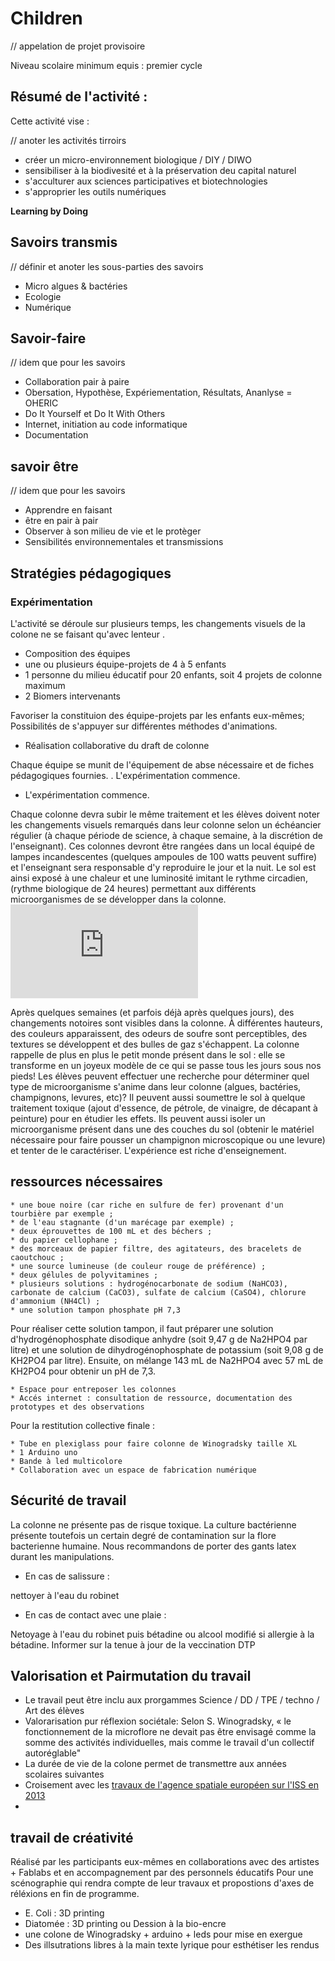 # Children 

// appelation de projet provisoire

Niveau scolaire minimum equis : premier cycle

## Résumé de l'activité :

Cette activité vise :

// anoter les activités tirroirs 

* créer un micro-environnement biologique / DIY / DIWO 
* sensibiliser à la biodivesité et à la préservation deu capital naturel
* s'acculturer aux sciences participatives et biotechnologies
* s'approprier les outils numériques

**Learning by Doing**

## Savoirs transmis

// définir et anoter les sous-parties des savoirs

* Micro algues & bactéries
* Ecologie
* Numérique

## Savoir-faire

// idem que pour les savoirs

* Collaboration pair à paire
* Obersation, Hypothèse, Expériementation, Résultats, Ananlyse = OHERIC
* Do It Yourself et Do It With Others
* Internet, initiation au code informatique
* Documentation


## savoir être

// idem que pour les savoirs

* Apprendre en faisant 
* être en pair à pair
* Observer à son milieu de vie et le protèger
* Sensibilités environnementales et transmissions

## Stratégies pédagogiques


### Expérimentation

L'activité se déroule sur plusieurs temps, les changements visuels de la colone ne se faisant qu'avec lenteur .

* Composition des équipes
 * une ou plusieurs équipe-projets de 4 à 5 enfants
 * 1 personne du milieu éducatif pour 20 enfants, soit 4 projets de colonne maximum
 * 2 Biomers intervenants
 
Favoriser la constituion des équipe-projets par les enfants eux-mêmes; Possibilités de s'appuyer sur différentes méthodes d'animations.

* Réalisation collaborative du draft de colonne

Chaque équipe se munit de l'équipement de abse nécessaire et de fiches pédagogiques fournies.
. L'expérimentation commence.

* L'expérimentation commence.

Chaque colonne devra subir le même traitement et les élèves doivent noter les changements visuels remarqués dans leur colonne selon un échéancier régulier (à chaque période de science, à chaque semaine, à la discrétion de l'enseignant). Ces colonnes devront être rangées dans un local équipé de lampes incandescentes (quelques ampoules de 100 watts peuvent suffire) et l'enseignant sera responsable d'y reproduire le jour et la nuit. Le sol est ainsi exposé à une chaleur et une luminosité imitant le rythme circadien, (rythme biologique de 24 heures) permettant aux différents microorganismes de se développer dans la colonne.
![](https://listes.u-picardie.fr/wws/d_read/unidiversite/ENSEIGNEMENTS/MicrobiologieEnviro&Industrielle/TD/WINOGRADSKY.pdf)

Après quelques semaines (et parfois déjà après quelques jours), des changements notoires sont visibles dans la colonne. À différentes hauteurs, des couleurs apparaissent, des odeurs de soufre sont perceptibles, des textures se développent et des bulles de gaz s'échappent. La colonne rappelle de plus en plus le petit monde présent dans le sol : elle se transforme en un joyeux modèle de ce qui se passe tous les jours sous nos pieds!
Les élèves peuvent effectuer une recherche pour déterminer quel type de microorganisme s'anime dans leur colonne (algues, bactéries, champignons, levures, etc)? Il peuvent aussi soumettre le sol à quelque traitement toxique (ajout d'essence, de pétrole, de vinaigre, de décapant à peinture) pour en étudier les effets. Ils peuvent aussi isoler un microorganisme présent dans une des couches du sol (obtenir le matériel nécessaire pour faire pousser un champignon microscopique ou une levure) et tenter de le caractériser. L'expérience est riche d'enseignement.

## ressources nécessaires


    * une boue noire (car riche en sulfure de fer) provenant d'un tourbière par exemple ;
    * de l'eau stagnante (d'un marécage par exemple) ;
    * deux éprouvettes de 100 mL et des béchers ;
    * du papier cellophane ;
    * des morceaux de papier filtre, des agitateurs, des bracelets de caoutchouc ;
    * une source lumineuse (de couleur rouge de préférence) ;
    * deux gélules de polyvitamines ;
    * plusieurs solutions : hydrogénocarbonate de sodium (NaHCO3), carbonate de calcium (CaCO3), sulfate de calcium (CaSO4), chlorure d'ammonium (NH4Cl) ;
    * une solution tampon phosphate pH 7,3

Pour réaliser cette solution tampon, il faut préparer une solution d'hydrogénophosphate disodique anhydre (soit 9,47 g de Na2HPO4 par litre) et une solution de dihydrogénophosphate de potassium (soit 9,08 g de KH2PO4 par litre). Ensuite, on mélange 143 mL de Na2HPO4 avec 57 mL de KH2PO4 pour obtenir un pH de 7,3.

    * Espace pour entreposer les colonnes
    * Accés internet : consultation de ressource, documentation des prototypes et des observations

   
Pour la restitution collective finale :

    * Tube en plexiglass pour faire colonne de Winogradsky taille XL
    * 1 Arduino uno
    * Bande à led multicolore
    * Collaboration avec un espace de fabrication numérique


## Sécurité de travail

La colonne ne présente pas de risque toxique. 
La culture bactérienne présente toutefois un certain degré de contamination sur la flore bacterienne humaine. Nous  recommandons de porter des gants latex durant les manipulations. 

* En cas de salissure : 

nettoyer à l'eau du robinet

* En cas de contact avec une plaie : 

Netoyage à l'eau du robinet puis bétadine ou alcool modifié si allergie à la bétadine. Informer sur la tenue à jour de la veccination DTP

## Valorisation et Pairmutation du travail

* Le travail peut être inclu aux prorgammes Science / DD / TPE / techno / Art des élèves
* Valorarisation pur réflexion sociétale: Selon S. Winogradsky, « le fonctionnement de la microflore ne devait pas être envisagé comme la somme des activités individuelles, mais comme le travail d'un collectif autoréglable"
* La durée de vie de la colone permet de transmettre aux années scolaires suivantes
* Croisement avec les [travaux de l'agence spatiale européen sur l'ISS en 2013](http://www.esa.int/fre/ESA_in_your_country/Belgium_-_Francais/L_ISS_recoit_du_materiel_scientifique_incluant_la_premiere_experience_concue_par_des_etudiants_europeens)
* 

## travail de créativité 

Réalisé par les participants eux-mêmes en collaborations avec des artistes + Fablabs et en accompagnement par des personnels éducatifs
Pour une scénographie qui rendra compte de leur travaux et propostions d'axes de réléxions en fin de programme.

* E. Coli : 3D printing
* Diatomée : 3D printing ou Dession à la bio-encre
* une colone de Winogradsky + arduino + leds pour mise en exergue 
* Des illsutrations libres à la main texte lyrique pour esthétiser les rendus






